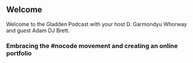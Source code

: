 ## Welcome

Welcome to the Gladden Podcast with your host D. Garmondyu Whorway and guest Adam DJ Brett.

### Embracing the \#nocode movement and creating an online portfolio
